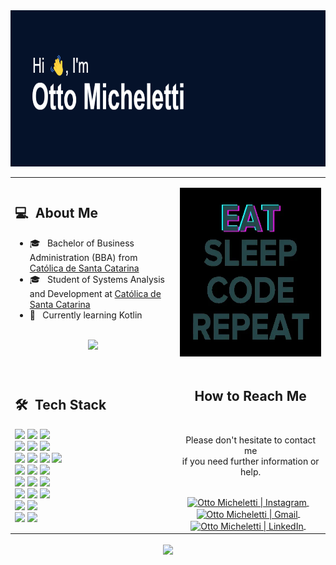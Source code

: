 <div align="center">
  <img height="250em" src="./header.png"/>
  <table>
    <tr>
      <td>
        <h2> 💻 &nbsp;About Me </h2>
        <ul>
          <li>🎓 &nbsp; Bachelor of Business Administration (BBA) from <a href="https://catolicasc.org.br/">Católica de Santa Catarina</a></li>
          <li>🎓 &nbsp; Student of Systems Analysis and Development at <a href="https://catolicasc.org.br/">Católica de Santa Catarina</a></li>
          <li>📝 &nbsp; Currently learning Kotlin</li>
        </ul>
        <p align="center">
          <br>
          <img height="150em" src="https://github-readme-stats-eight-theta.vercel.app/api?username=ottomicheletti&show_icons=true&theme=algolia&include_all_commits=true&count_private=true"/>
        </p>
      </td>
      <td>
        <p align="center">
          <img height="270em" src="./eatsleepcoderepeat.webp"/>
        </p>
      </td>
    </tr>
    <tr>
      <td>
        <h2> 🛠 &nbsp;Tech Stack</h2>
        <img src="https://img.shields.io/badge/Java-05122A?style=for-the-badge&logo=openjdk&logoColor=white"/>
        <img src="https://img.shields.io/badge/PHP-05122A?style=for-the-badge&logo=php&logoColor=white"/>
        <img src="https://img.shields.io/badge/Python-05122A?style=for-the-badge&logo=python&logoColor=white"/>
        <br>
        <img src="https://img.shields.io/badge/Html5-05122A?style=for-the-badge&logo=html5&logoColor=white"/>
        <img src="https://img.shields.io/badge/Css3-05122A?style=for-the-badge&logo=css3&logoColor=white"/>
        <img src="https://img.shields.io/badge/JavaScript-05122A?style=for-the-badge&logo=javascript&logoColor=white"/>
        <br>
        <img src="https://img.shields.io/badge/react-05122A?style=for-the-badge&logo=react&logoColor=white"/>
        <img src="https://img.shields.io/badge/redux-05122A?style=for-the-badge&logo=redux&logoColor=white"/>
        <img src="https://img.shields.io/badge/node.js-05122A?style=for-the-badge&logo=node.js&logoColor=white"/>
        <img src="https://img.shields.io/badge/express.js-05122A?style=for-the-badge&logo=express&logoColor=white"/>
        <br>
        <img src="https://img.shields.io/badge/git-05122A?style=for-the-badge&logo=git&logoColor=white"/>
        <img src="https://img.shields.io/badge/github-05122A?style=for-the-badge&logo=github&logoColor=white"/>
        <img src="https://img.shields.io/badge/gitlab-05122A?style=for-the-badge&logo=gitlab&logoColor=white"/>
        <br>
        <img src="https://img.shields.io/badge/PostgreSQL-05122A?style=for-the-badge&logo=postgresql&logoColor=white"/>
        <img src="https://img.shields.io/badge/MS%20SQL%20Server-05122A?style=for-the-badge&logo=microsoftsqlserver&logoColor=white"/>
        <img src="https://img.shields.io/badge/MongoDB-05122A?style=for-the-badge&logo=mongodb&logoColor=white"/>
        <br>
        <img src="https://img.shields.io/badge/DBeaver-05122A?style=for-the-badge&logo=dbeaver&logoColor=white"/>
        <img src="https://img.shields.io/badge/Docker-05122A?style=for-the-badge&logo=docker&logoColor=white"/>
        <img src="https://img.shields.io/badge/Insomnia-05122A?style=for-the-badge&logo=insomnia&logoColor=white"/>
        <br>
        <img src="https://img.shields.io/badge/IntelliJ%20IDEA%20Ultimate-05122A?style=for-the-badge&logo=intellijidea&logoColor=white"/>
        <img src="https://img.shields.io/badge/Vite-05122A?style=for-the-badge&logo=vite&logoColor=white"/>
        <br>
        <img src="https://img.shields.io/badge/Linux-05122A?style=for-the-badge&logo=linux&logoColor=white"/>
        <img src="https://img.shields.io/badge/Windows-05122A?style=for-the-badge&logo=windows&logoColor=white"/>
      </td>
      <td>
        <div align="center">
          <h2><b>How to Reach Me</b></h2>
          <br>
          <p>Please don't hesitate to contact me
            <br>if you need further information or help.
          </p>
          <br>
          <a href="https://www.instagram.com/micheletti_" target="_blank">
            <img align="center" alt="Otto Micheletti | Instagram" width="30em" src="https://img.icons8.com/ios-glyphs/50/000000/instagram-new.png" />
          </a> &nbsp;&nbsp;
          <!-- <a href="https://www.youtube.com/c/username_here" target="_blank">
            <img align="center" alt="Otto Micheletti | YouTube" width="30em" src="https://img.icons8.com/ios-glyphs/50/000000/youtube.png" />
          </a> &nbsp;&nbsp; -->
          <a href="mailto:michelettiotto@gmail.com" >
            <img align="center" alt="Otto Micheletti | Gmail" width="30em" src="https://img.icons8.com/ios-glyphs/50/000000/gmail.png" />
          </a> &nbsp;&nbsp;
          <a href="https://www.linkedin.com/in/ottomic/" >
            <img align="center" alt="Otto Micheletti | LinkedIn" width="30em" src="https://img.icons8.com/ios-glyphs/50/000000/linkedin.png" />
          </a> &nbsp;&nbsp;
          <br>
        </div>
      </td>
    </tr>
  </table>
  <img align="center" src="https://komarev.com/ghpvc/?username=ottomicheletti&color=lightgrey" />
</div>



